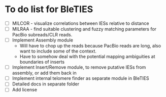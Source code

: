 To do list for BleTIES
======================

 - [ ] MILCOR - visualize correlations between IESs relative to distance
 - [ ] MILRAA - find suitable clustering and fuzzy matching parameters for
     PacBio subreads/CLR reads.
 - [ ] Implement Assembly module 
    - Will have to chop up the reads because PacBio reads are long, also want to
       include some of the context. 
    - Have to somehow deal with the potential mapping ambiguities at boundaries
       of inserts
 - [ ] Implement Insert/Remove module, to remove putative IESs from assembly, or
     add them back in
 - [ ] Implement internal telomere finder as separate module in BleTIES
 - [ ] Detailed docs in separate folder
 - [ ] Add license
